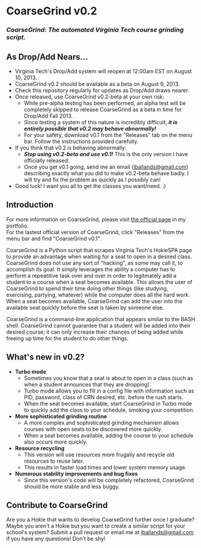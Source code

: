 <h1>CoarseGrind v0.2</h1>
<h3><em>CoarseGrind: The automated Virginia Tech course grinding script.</em></h3>

<h2>As Drop/Add Nears...</h2>

<ul>
  <li>Virginia Tech's Drop/Add system will reopen at 12:00am EST on August 10, 2013.</li>
  <li>CoarseGrind v0.2 should be available as a beta on August 9, 2013.</li>
  <li>Check this repository regularly for updates as Drop/Add draws nearer.</li>
  <li>Once released, use CoarseGrind v0.2-beta at your own risk:
  <ul>
    <li>While pre-alpha testing has been performed, an alpha test will be completely skipped to release CoarseGrind as a beta in time for Drop/Add Fall 2013.</li>
    <li>Since testing a system of this nature is incredibly difficult, <em><b>it is entirely possible that v0.2 may behave abnormally!</b></em></li>
    <li>For your safety, download v0.1 from the "Releases" tab on the menu bar. Follow the instructions provided carefully.</li>
  </ul>
  <li>If you think that v0.2 is behaving abnormally:
  <ul>
    <li><em><b>Stop using v0.2-beta and use v0.1!</b></em> This is the only version I have officially released.</li>
    <li>Once you get v0.1 going, send me an email (<a href="mailto:jballands@gmail.com">jballands@gmail.com</a>) describing exactly what you did to make v0.2-beta behave badly. I will try and fix the problem as quickly as I possibly can!</li>
  </ul>
  <li>Good luck! I want you all to get the classes you want/need. :)</li>
</ul>

<h2>Introduction</h2>

For more information on CoarseGrind, please visit <a href='http://jonathanballands.me/portfolio/coarsegrind.html' target='_blank'>the official page</a> in my portfolio.<br />
For the lastest official version of CoarseGrind, click "Releases" from the menu bar and find "CoarseGrind v0.1".

CoarseGrind is a Python script that scrapes Virginia Tech's HokieSPA page to provide an advantage when waiting for a seat to open in a desired class. CoarseGrind does not use
any sort of "hacking", as some may call it, to accomplish its goal. It simply leverages the ability a computer has to perform a repeatitive task over and over in order to legitmately
add a student to a course when a seat becomes available. This allows the user of CoarseGrind to spend their time doing other things (like studying, exercising, partying, whatever) while
the computer does all the hard work. When a seat becomes available, CoarseGrind can add the user into the available seat quickly before the seat is taken by someone else.

CoarseGrind is a command-line application that appears similar to the BASH shell. CoarseGrind cannot guarantee that a student will be added into their desired course; it can only increase 
their chances of being added while freeing up time for the student to do other things.

<h2>What's new in v0.2?</h2>

<ul>
  <li><b>Turbo mode</b>
  <ul>
    <li>Sometimes you know that a seat is about to open in a class (such as when a student announces that they are dropping).</li>
    <li>Turbo mode allows you to fill in a config file with information such as PID, password, class of CRN desired, etc.
    before the rush starts.</li>
    <li>When the seat becomes available, start CoarseGrind in Turbo mode to quickly add the class to your schedule,
    smoking your competition.</li>
  </ul>
  </li>
  <li><b>More sophisticated grinding routine</b>
  <ul>
    <li>A more complex and sophisticated grinding mechanism allows courses with open seats to be discovered more
    quickly.</li>
    <li>When a seat becomes available, adding the course to your schedule also occurs more quickly.</li>
  </ul>
  <li><b>Resource recycling</b>
  <ul>
    <li>This version will use resources more frugally and recycle old resources to reuse later.</li>
    <li>This results in faster load times and lower system memory usage.</li>
  </ul>
  </li>
   <li><b>Numerous stability improvements and bug fixes</b>
  <ul>
    <li>Since this version's code will be completely refactored, CoarseGrind should be more stable and less buggy.</li>
  </ul>
  </li>
</ul>

<h2>Contribute to CoarseGrind</h2>

Are you a Hokie that wants to develop CoarseGrind further once I graduate? Maybe you aren't a Hokie but you want to create a similar script for your school's system? Submit a pull request or email me at <a href="mailto:jballands@gmail.com">jballands@gmail.com</a> if you have any questions! Don't be shy!
